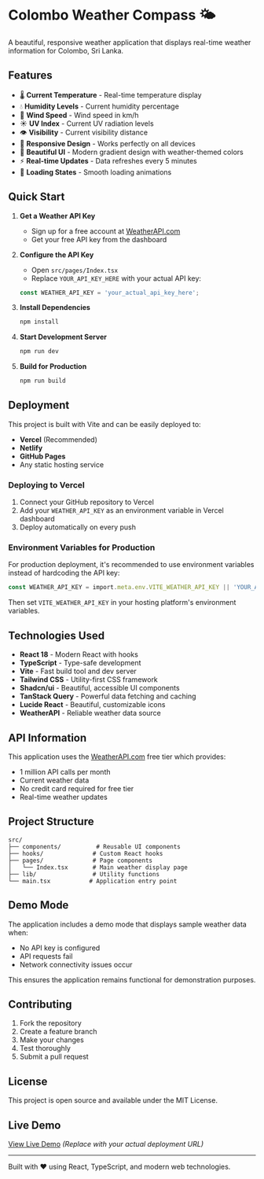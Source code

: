 
# Colombo Weather Compass 🌤️

A beautiful, responsive weather application that displays real-time weather information for Colombo, Sri Lanka.

## Features

- 🌡️ **Current Temperature** - Real-time temperature display
- 💧 **Humidity Levels** - Current humidity percentage
- 💨 **Wind Speed** - Wind speed in km/h
- ☀️ **UV Index** - Current UV radiation levels
- 👁️ **Visibility** - Current visibility distance
- 📱 **Responsive Design** - Works perfectly on all devices
- 🎨 **Beautiful UI** - Modern gradient design with weather-themed colors
- ⚡ **Real-time Updates** - Data refreshes every 5 minutes
- 🔄 **Loading States** - Smooth loading animations

## Quick Start

1. **Get a Weather API Key**
   - Sign up for a free account at [WeatherAPI.com](https://weatherapi.com)
   - Get your free API key from the dashboard

2. **Configure the API Key**
   - Open `src/pages/Index.tsx`
   - Replace `YOUR_API_KEY_HERE` with your actual API key:
   ```typescript
   const WEATHER_API_KEY = 'your_actual_api_key_here';
   ```

3. **Install Dependencies**
   ```bash
   npm install
   ```

4. **Start Development Server**
   ```bash
   npm run dev
   ```

5. **Build for Production**
   ```bash
   npm run build
   ```

## Deployment

This project is built with Vite and can be easily deployed to:

- **Vercel** (Recommended)
- **Netlify**
- **GitHub Pages**
- Any static hosting service

### Deploying to Vercel

1. Connect your GitHub repository to Vercel
2. Add your `WEATHER_API_KEY` as an environment variable in Vercel dashboard
3. Deploy automatically on every push

### Environment Variables for Production

For production deployment, it's recommended to use environment variables instead of hardcoding the API key:

```typescript
const WEATHER_API_KEY = import.meta.env.VITE_WEATHER_API_KEY || 'YOUR_API_KEY_HERE';
```

Then set `VITE_WEATHER_API_KEY` in your hosting platform's environment variables.

## Technologies Used

- **React 18** - Modern React with hooks
- **TypeScript** - Type-safe development
- **Vite** - Fast build tool and dev server
- **Tailwind CSS** - Utility-first CSS framework
- **Shadcn/ui** - Beautiful, accessible UI components
- **TanStack Query** - Powerful data fetching and caching
- **Lucide React** - Beautiful, customizable icons
- **WeatherAPI** - Reliable weather data source

## API Information

This application uses the [WeatherAPI.com](https://weatherapi.com) free tier which provides:
- 1 million API calls per month
- Current weather data
- No credit card required for free tier
- Real-time weather updates

## Project Structure

```
src/
├── components/          # Reusable UI components
├── hooks/              # Custom React hooks
├── pages/              # Page components
│   └── Index.tsx       # Main weather display page
├── lib/                # Utility functions
└── main.tsx           # Application entry point
```

## Demo Mode

The application includes a demo mode that displays sample weather data when:
- No API key is configured
- API requests fail
- Network connectivity issues occur

This ensures the application remains functional for demonstration purposes.

## Contributing

1. Fork the repository
2. Create a feature branch
3. Make your changes
4. Test thoroughly
5. Submit a pull request

## License

This project is open source and available under the MIT License.

## Live Demo

[View Live Demo](https://your-deployed-app-url.com) *(Replace with your actual deployment URL)*

---

Built with ❤️ using React, TypeScript, and modern web technologies.
